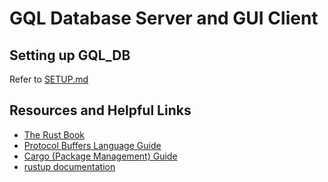 # GQL Database Server and GUI Client

## Setting up GQL_DB
Refer to [SETUP.md](SETUP.md)

## Resources and Helpful Links
- [The Rust Book](https://doc.rust-lang.org/stable/book/)
- [Protocol Buffers Language Guide](https://developers.google.com/protocol-buffers/docs/proto3)
- [Cargo (Package Management) Guide](https://doc.rust-lang.org/cargo/guide)
- [rustup documentation](https://rust-lang.github.io/rustup/index.html)